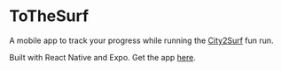 # ToTheSurf

A mobile app to track your progress while running the [City2Surf](https://city2surf.com.au/) fun run.

Built with React Native and Expo. Get the app [here](https://expo.io/@middlerun/tothesurf).
